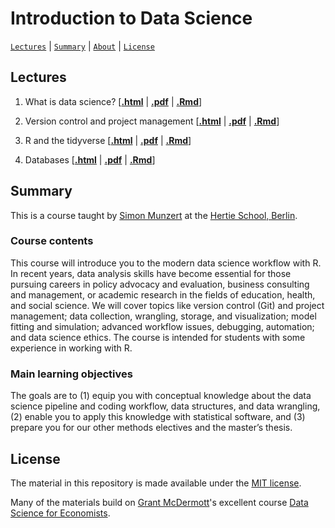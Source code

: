 # Introduction to Data Science
[`Lectures`](#lectures) | [`Summary`](#summary) |
[`About`](#about) | [`License`](#license)

## Lectures

1. What is data science?
\[[**.html**](https://raw.githack.com/intro-to-data-science-21/lectures/main/01-introduction/01-introduction.html) | [**.pdf**](https://raw.githack.com/intro-to-data-science-21/lectures/main/01-introduction/01-introduction.pdf) | [**.Rmd**](https://raw.githack.com/intro-to-data-science-21/lectures/main/01-introduction/01-introduction.Rmd)\]

2. Version control and project management \[[**.html**](https://raw.githack.com/intro-to-data-science-21/lectures/main/02-version-control/02-version-control.html) | [**.pdf**](https://raw.githack.com/intro-to-data-science-21/lectures/main/02-version-control/02-version-control.pdf) | [**.Rmd**](https://raw.githack.com/intro-to-data-science-21/lectures/main/02-version-control/02-version-control.Rmd)\]

3. R and the tidyverse \[[**.html**](https://raw.githack.com/intro-to-data-science-21/lectures/main/03-tidyverse/03-tidyverse.html) | [**.pdf**](https://raw.githack.com/intro-to-data-science-21/lectures/main/03-tidyverse/03-tidyverse.pdf) | [**.Rmd**](https://raw.githack.com/intro-to-data-science-21/lectures/main/03-tidyverse/03-tidyverse.Rmd)\]

3. Databases \[[**.html**](https://raw.githack.com/intro-to-data-science-21/lectures/main/04-databases/04-databases.html) | [**.pdf**](https://raw.githack.com/intro-to-data-science-21/lectures/main/04-databases/04-databases.pdf) | [**.Rmd**](https://raw.githack.com/intro-to-data-science-21/lectures/main/04-databases/04-databases.Rmd)\]

## Summary

This is a course taught by [Simon Munzert](https://simonmunzert.github.io/) at the [Hertie School, Berlin](https://www.hertie-school.org/en/).

### Course contents

This course will introduce you to the modern data science workflow with R. In recent years, data analysis skills have become essential for those pursuing careers in policy advocacy and evaluation, business consulting and management, or academic research in the fields of education, health, and social science. We will cover topics like version control (Git) and project management; data collection, wrangling, storage, and visualization; model fitting and simulation; advanced workflow issues, debugging, automation; and data science ethics. The course is intended for students with some experience in working with R.

### Main learning objectives

The goals are to (1) equip you with conceptual knowledge about the data science pipeline and coding workflow, data structures, and data wrangling, (2) enable you to apply this knowledge with statistical software, and (3) prepare you for our other methods electives and the master’s thesis.


## License

The material in this repository is made available under the [MIT license](http://opensource.org/licenses/mit-license.php). 

Many of the materials build on [Grant McDermott](http://grantmcdermott.com)'s excellent course [Data Science for Economists](https://github.com/uo-ec607).